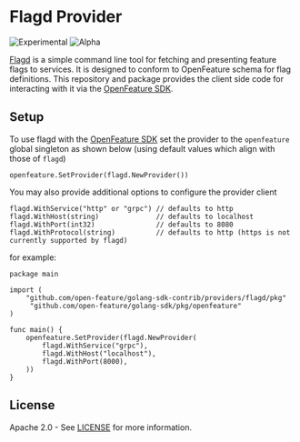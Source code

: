 # Flagd Provider

![Experimental](https://img.shields.io/badge/experimental-breaking%20changes%20allowed-yellow)
![Alpha](https://img.shields.io/badge/alpha-release-red)

[Flagd](https://github.com/open-feature/flagd) is a simple command line tool for fetching and presenting feature flags to services. It is designed to conform to OpenFeature schema for flag definitions. This repository and package provides the client side code for interacting with it via the [OpenFeature SDK](https://github.com/open-feature/golang-sdk).

## Setup
To use flagd with the [OpenFeature SDK](https://github.com/open-feature/golang-sdk) set the provider to the `openfeature` global singleton as shown below (using default values which align with those of `flagd`)
```
openfeature.SetProvider(flagd.NewProvider())
```  
You may also provide additional options to configure the provider client
```
flagd.WithService("http" or "grpc") // defaults to http
flagd.WithHost(string)              // defaults to localhost
flagd.WithPort(int32)               // defaults to 8080
flagd.WithProtocol(string)          // defaults to http (https is not currently supported by flagd)
```
for example:
```
package main

import (
	"github.com/open-feature/golang-sdk-contrib/providers/flagd/pkg"
   	 "github.com/open-feature/golang-sdk/pkg/openfeature"
)

func main() {
    openfeature.SetProvider(flagd.NewProvider(
        flagd.WithService("grpc"),
        flagd.WithHost("localhost"),
        flagd.WithPort(8000),
    ))
}

```

## License

Apache 2.0 - See [LICENSE](./license) for more information.
